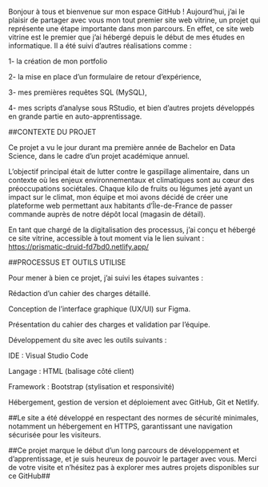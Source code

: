 Bonjour à tous et bienvenue sur mon espace GitHub !
Aujourd’hui, j’ai le plaisir de partager avec vous mon tout premier site web vitrine, un projet qui représente une étape importante dans mon parcours.
En effet, ce site web vitrine est le premier que j’ai hébergé depuis le début de mes études en informatique. Il a été suivi d’autres réalisations comme :

1- la création de mon portfolio

2- la mise en place d’un formulaire de retour d’expérience,

3- mes premières requêtes SQL (MySQL),

4- mes scripts d’analyse sous RStudio,
et bien d’autres projets développés en grande partie en auto-apprentissage.

##CONTEXTE DU PROJET

Ce projet a vu le jour durant ma première année de Bachelor en Data Science, dans le cadre d’un projet académique annuel.

L’objectif principal était de lutter contre le gaspillage alimentaire, dans un contexte où les enjeux environnementaux et climatiques sont au cœur des préoccupations sociétales. Chaque kilo de fruits ou légumes jeté ayant un impact sur le climat, mon équipe et moi avons décidé de créer une plateforme web permettant aux habitants d’Île-de-France de passer commande auprès de notre dépôt local (magasin de détail).

En tant que chargé de la digitalisation des processus, j’ai conçu et hébergé ce site vitrine, accessible à tout moment via le lien suivant : https://prismatic-druid-fd7bd0.netlify.app/

##PROCESSUS ET OUTILS UTILISE 

Pour mener à bien ce projet, j’ai suivi les étapes suivantes :

Rédaction d’un cahier des charges détaillé.

Conception de l’interface graphique (UX/UI) sur Figma.

Présentation du cahier des charges et validation par l’équipe.

Développement du site avec les outils suivants :

IDE : Visual Studio Code

Langage : HTML (balisage côté client)

Framework : Bootstrap (stylisation et responsivité)

Hébergement, gestion de version et déploiement avec GitHub, Git et Netlify.

##Le site a été développé en respectant des normes de sécurité minimales, notamment un hébergement en HTTPS, garantissant une navigation sécurisée pour les visiteurs.


##Ce projet marque le début d’un long parcours de développement et d’apprentissage, et je suis heureux de pouvoir le partager avec vous. Merci de votre visite et n’hésitez pas à explorer mes autres projets disponibles sur ce GitHub##

